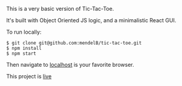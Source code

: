 This is a very basic version of Tic-Tac-Toe.

It's built with Object Oriented JS logic, and a minimalistic React GUI.

To run locally:

```
$ git clone git@github.com:mendelB/tic-tac-toe.git
$ npm install
$ npm start
```

Then navigate to [localhost](http://localhost:3000/) is your favorite browser.

This project is [live](http://mendel-ttt.herokuapp.com/)